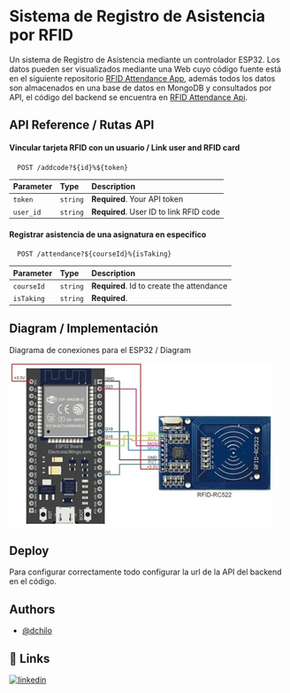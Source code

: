 
# Sistema de Registro de Asistencia por RFID

Un sistema de Registro de Asistencia mediante un controlador ESP32. Los datos pueden ser visualizados mediante una Web cuyo código fuente está en el siguiente repositorio [RFID Attendance App](https://github.com/dchilo/rfid-attendance-app), además todos los datos son almacenados en una base de datos en MongoDB y consultados por API, el código del backend se encuentra en [RFID Attendance Api](https://github.com/dchilo/rfid-attendance-api).



## API Reference / Rutas API

#### Vincular tarjeta RFID con un usuario / Link user and RFID card

```http
  POST /addcode?${id}%${token}
```

| Parameter | Type     | Description                |
| :-------- | :------- | :------------------------- |
| `token` | `string` | **Required**. Your API token |
| `user_id` | `string` | **Required**. User ID to link RFID code|

#### Registrar asistencia de una asignatura en especifico

```http
  POST /attendance?${courseId}%{isTaking}
```

| Parameter | Type     | Description                       |
| :-------- | :------- | :-------------------------------- |
| `courseId`      | `string` | **Required**. Id to create the attendance |
| `isTaking`      | `string` | **Required**. |



## Diagram / Implementación

Diagrama de conexiones para el ESP32 / Diagram

![App Screenshot](https://github.com/dchilo/rfid-attendance-esp32/blob/main/Diagrama.jpg?raw=true)

## Deploy

Para configurar correctamente todo configurar la url de la API del backend en el código.

## Authors

- [@dchilo](https://www.github.com/dchilo)


## 🔗 Links

[![linkedin](https://img.shields.io/badge/linkedin-0A66C2?style=for-the-badge&logo=linkedin&logoColor=white)](https://www.linkedin.com/in/davidchilo/)

